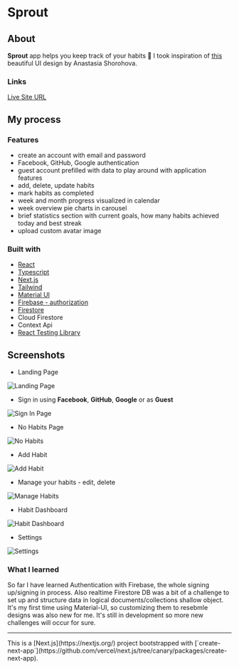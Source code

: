 # Sprout

## About

**Sprout** app helps you keep track of your habits 💪 I took inspiration of [this](https://www.behance.net/gallery/107179009/Habit-Sleep-Tracker-UIUX-Design) beautiful UI design by Anastasia Shorohova.

### Links

[Live Site URL](https://habit-tracker-tawny.vercel.app)

## My process

### Features

- create an account with email and password
- Facebook, GitHub, Google authentication
- guest account prefilled with data to play around with application features
- add, delete, update habits
- mark habits as completed
- week and month progress visualized in calendar
- week overview pie charts in carousel
- brief statistics section with current goals, how many habits achieved today and best streak
- upload custom avatar image

### Built with

- [React](https://reactjs.org/)
- [Typescript](https://www.typescriptlang.org/docs/handbook/react.html)
- [Next.js](https://nextjs.org/)
- [Tailwind](https://tailwindcss.com/)
- [Material UI](https://mui.com/)
- [Firebase - authorization](https://firebase.google.com/)
- [Firestore](https://firebase.google.com/docs/firestore)
- Cloud Firestore
- Context Api
- [React Testing Library](https://testing-library.com/docs/react-testing-library/intro/)

## Screenshots

- Landing Page

![Landing Page](public/screenshots/start.png)

- Sign in using **Facebook**, **GitHub**, **Google** or as **Guest**

![Sign In Page](public/screenshots/sign-in.png)

- No Habits Page

![No Habits](public/screenshots/no-habits.png)

- Add Habit

![Add Habit](public/screenshots/add-habit.png)

- Manage your habits - edit, delete

![Manage Habits](public/screenshots/manage-habits.png)

- Habit Dashboard

![Habit Dashboard](public/screenshots/dashboard.png)

- Settings

![Settings](public/screenshots/settings.png)


### What I learned

So far I have learned Authentication with Firebase, the whole signing up/signing in process. Also realtime Firestore DB was a bit of a challenge to set up and structure data in logical documents/collections shallow object. It's my first time using Material-UI, so customizing them to resebmle designs was also new for me. It's still in development so more new challenges will occur for sure.

<hr>
This is a [Next.js](https://nextjs.org/) project bootstrapped with [`create-next-app`](https://github.com/vercel/next.js/tree/canary/packages/create-next-app).



